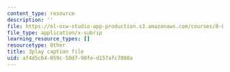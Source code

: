 ```yaml
---
content_type: resource
description: ''
file: https://ol-ocw-studio-app-production.s3.amazonaws.com/courses/8-01sc-classical-mechanics-fall-2016/af4d5c64059c50d790fed157afc7080a_YLDRzy8Dcgo.vtt
file_type: application/x-subrip
learning_resource_types: []
resourcetype: Other
title: 3play caption file
uid: af4d5c64-059c-50d7-90fe-d157afc7080a
---
```

